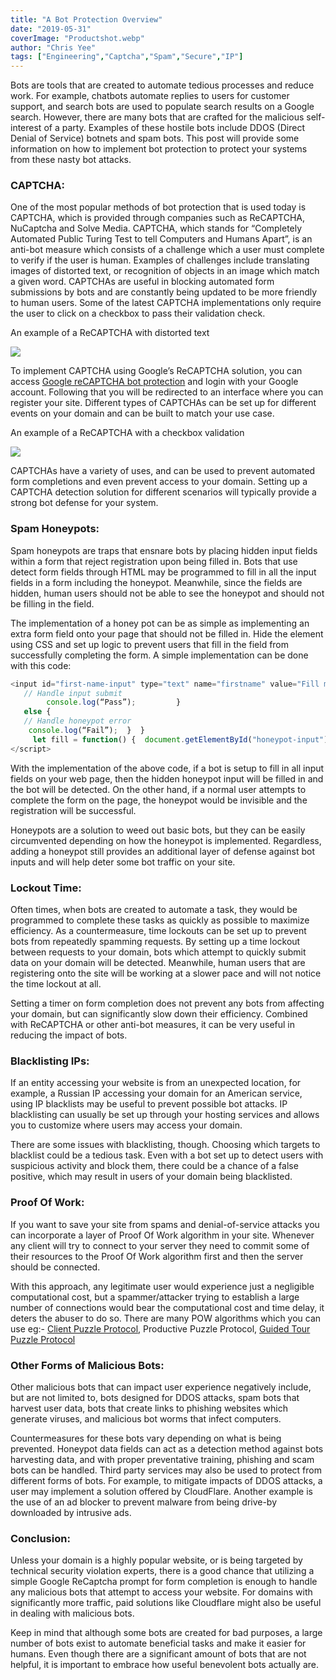 ```yaml
---
title: "A Bot Protection Overview"
date: "2019-05-31"
coverImage: "Productshot.webp"
author: "Chris Yee"
tags: ["Engineering","Captcha","Spam","Secure","IP"]
---
```


Bots are tools that are created to automate tedious processes and reduce work. For example, chatbots automate replies to users for customer support, and search bots are used to populate search results on a Google search. However, there are many bots that are crafted for the malicious self-interest of a party. Examples of these hostile bots include DDOS (Direct Denial of Service) botnets and spam bots. This post will provide some information on how to implement bot protection to protect your systems from these nasty bot attacks.

### CAPTCHA:

One of the most popular methods of bot protection that is used today is CAPTCHA, which is provided through companies such as ReCAPTCHA, NuCaptcha and Solve Media. CAPTCHA, which stands for “Completely Automated Public Turing Test to tell Computers and Humans Apart”, is an anti-bot measure which consists of a challenge which a user must complete to verify if the user is human. Examples of challenges include translating images of distorted text, or recognition of objects in an image which match a given word. CAPTCHAs are useful in blocking automated form submissions by bots and are constantly being updated to be more friendly to human users. Some of the latest CAPTCHA implementations only require the user to click on a checkbox to pass their validation check.

An example of a ReCAPTCHA with distorted text

![](https://media-s3-us-east-1.ceros.com/editorial-content/images/2018/05/31/c5c224dc0fb2a058625073c470d70c3c/recaptcha-big.webp?ver=1552286291?imageOpt=1&fit=bounds&width=1077)

To implement CAPTCHA using Google’s ReCAPTCHA solution, you can access [Google reCAPTCHA bot protection](https://www.google.com/recaptcha/) and login with your Google account. Following that you will be redirected to an interface where you can register your site. Different types of CAPTCHAs can be set up for different events on your domain and can be built to match your use case.

An example of a ReCAPTCHA with a checkbox validation

![](https://media.giphy.com/media/10p3VEnw29dD44/giphy.gif?ver=1552286291?ver=1552286291)

CAPTCHAs have a variety of uses, and can be used to prevent automated form completions and even prevent access to your domain. Setting up a CAPTCHA detection solution for different scenarios will typically provide a strong bot defense for your system.

### Spam Honeypots:

Spam honeypots are traps that ensnare bots by placing hidden input fields within a form that reject registration upon being filled in. Bots that use detect form fields through HTML may be programmed to fill in all the input fields in a form including the honeypot. Meanwhile, since the fields are hidden, human users should not be able to see the honeypot and should not be filling in the field.

The implementation of a honey pot can be as simple as implementing an extra form field onto your page that should not be filled in. Hide the element using CSS and set up logic to prevent users that fill in the field from successfully completing the form. A simple implementation can be done with this code:

```js
<input id="first-name-input" type="text" name="firstname" value="Fill me in"> <input style="display: none;" id="honeypot-input" type="text" name="honeypot"> <button type="button" onclick="submitForm()" value="button">Submit</button> <button type="button" onclick="fill()" value="button">Fill Honeypot</button> <script>    let submitForm = function() {         let honeypot = document.getElementById("honeypot-input").value;         if(!honeypot) { 
   // Handle input submit            
        console.log(“Pass”);         } 
   else { 
   // Handle honeypot error            
    console.log(“Fail”);  }  } 
     let fill = function() {  document.getElementById("honeypot-input").value = "Example";     } 
</script>
```

With the implementation of the above code, if a bot is setup to fill in all input fields on your web page, then the hidden honeypot input will be filled in and the bot will be detected. On the other hand, if a normal user attempts to complete the form on the page, the honeypot would be invisible and the registration will be successful.

Honeypots are a solution to weed out basic bots, but they can be easily circumvented depending on how the honeypot is implemented. Regardless, adding a honeypot still provides an additional layer of defense against bot inputs and will help deter some bot traffic on your site.

### Lockout Time:

Often times, when bots are created to automate a task, they would be programmed to complete these tasks as quickly as possible to maximize efficiency. As a countermeasure, time lockouts can be set up to prevent bots from repeatedly spamming requests. By setting up a time lockout between requests to your domain, bots which attempt to quickly submit data on your domain will be detected. Meanwhile, human users that are registering onto the site will be working at a slower pace and will not notice the time lockout at all.

Setting a timer on form completion does not prevent any bots from affecting your domain, but can significantly slow down their efficiency. Combined with ReCAPTCHA or other anti-bot measures, it can be very useful in reducing the impact of bots.

### Blacklisting IPs:

If an entity accessing your website is from an unexpected location, for example, a Russian IP accessing your domain for an American service, using IP blacklists may be useful to prevent possible bot attacks. IP blacklisting can usually be set up through your hosting services and allows you to customize where users may access your domain.

There are some issues with blacklisting, though. Choosing which targets to blacklist could be a tedious task. Even with a bot set up to detect users with suspicious activity and block them, there could be a chance of a false positive, which may result in users of your domain being blacklisted.

### Proof Of Work:

If you want to save your site from spams and denial-of-service attacks you can incorporate a layer of Proof Of Work algorithm in your site. Whenever any client will try to connect to your server they need to commit some of their resources to the Proof Of Work algorithm first and then the server should be connected.

With this approach, any legitimate user would experience just a negligible computational cost, but a spammer/attacker trying to establish a large number of connections would bear the computational cost and time delay, it deters the abuser to do so. There are many POW algorithms which you can use eg:- [Client Puzzle Protocol](https://en.wikipedia.org/wiki/Client_Puzzle_Protocol), Productive Puzzle Protocol, [Guided Tour Puzzle Protocol](https://en.wikipedia.org/wiki/Guided_tour_puzzle_protocol)

### Other Forms of Malicious Bots:

Other malicious bots that can impact user experience negatively include, but are not limited to, bots designed for DDOS attacks, spam bots that harvest user data, bots that create links to phishing websites which generate viruses, and malicious bot worms that infect computers.

Countermeasures for these bots vary depending on what is being prevented. Honeypot data fields can act as a detection method against bots harvesting data, and with proper preventative training, phishing and scam bots can be handled. Third party services may also be used to protect from different forms of bots. For example, to mitigate impacts of DDOS attacks, a user may implement a solution offered by CloudFlare. Another example is the use of an ad blocker to prevent malware from being drive-by downloaded by intrusive ads.

### Conclusion:

Unless your domain is a highly popular website, or is being targeted by technical security violation experts, there is a good chance that utilizing a simple Google ReCaptcha prompt for form completion is enough to handle any malicious bots that attempt to access your website. For domains with significantly more traffic, paid solutions like Cloudflare might also be useful in dealing with malicious bots.

Keep in mind that although some bots are created for bad purposes, a large number of bots exist to automate beneficial tasks and make it easier for humans. Even though there are a significant amount of bots that are not helpful, it is important to embrace how useful benevolent bots actually are.
